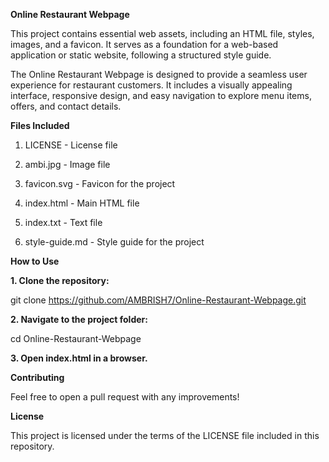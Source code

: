**Online Restaurant Webpage**

This project contains essential web assets, including an HTML file, styles, images, and a favicon. It serves as a foundation for a web-based application or static website, following a structured style guide.

The Online Restaurant Webpage is designed to provide a seamless user experience for restaurant customers. It includes a visually appealing interface, responsive design, and easy navigation to explore menu items, offers, and contact details.

**Files Included**

 1. LICENSE - License file

 2. ambi.jpg - Image file

 3. favicon.svg - Favicon for the project

 4. index.html - Main HTML file

 5. index.txt - Text file

 6. style-guide.md - Style guide for the project

**How to Use**

**1. Clone the repository:**

git clone https://github.com/AMBRISH7/Online-Restaurant-Webpage.git

**2. Navigate to the project folder:**

cd Online-Restaurant-Webpage

**3. Open index.html in a browser.**

**Contributing**

Feel free to open a pull request with any improvements!

**License**

This project is licensed under the terms of the LICENSE file included in this repository.

